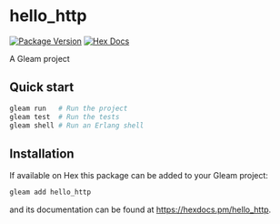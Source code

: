 # hello_http

[![Package Version](https://img.shields.io/hexpm/v/hello_http)](https://hex.pm/packages/hello_http)
[![Hex Docs](https://img.shields.io/badge/hex-docs-ffaff3)](https://hexdocs.pm/hello_http/)

A Gleam project

## Quick start

```sh
gleam run   # Run the project
gleam test  # Run the tests
gleam shell # Run an Erlang shell
```

## Installation

If available on Hex this package can be added to your Gleam project:

```sh
gleam add hello_http
```

and its documentation can be found at <https://hexdocs.pm/hello_http>.
